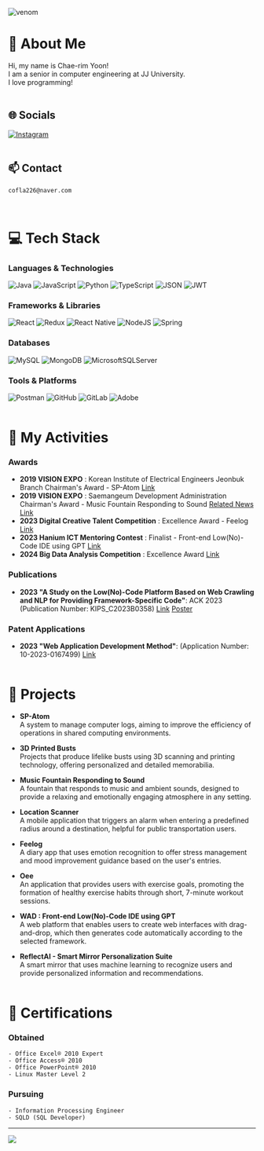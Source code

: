 ![venom](https://capsule-render.vercel.app/api?type=venom&height=200&text=Welcome%20to%20Chaerim's%20Github.&fontSize=56&color=0:BA6FFA,100:5F00A8&stroke=BA6FFA)

# 💫 About Me
Hi, my name is Chae-rim Yoon!<br>I am a senior in computer engineering at JJ University.<br>I love programming!
<br><br>

## 🌐 Socials
[![Instagram](https://img.shields.io/badge/Instagram-%23E4405F.svg?logo=Instagram&logoColor=white)](https://instagram.com/Chae.rim_e) 
<br><br>

## 📫 Contact
```
cofla226@naver.com
```
<br>

# 💻 Tech Stack

### Languages & Technologies
![Java](https://img.shields.io/badge/java-%23ED8B00.svg?style=flat&logo=openjdk&logoColor=white) ![JavaScript](https://img.shields.io/badge/javascript-%23323330.svg?style=flat&logo=javascript&logoColor=%23F7DF1E) ![Python](https://img.shields.io/badge/python-3670A0?style=flat&logo=python&logoColor=ffdd54) ![TypeScript](https://img.shields.io/badge/typescript-%233178C6.svg?style=flat&logo=typescript&logoColor=white) ![JSON](https://img.shields.io/badge/JSON-000000.svg?style=flat&logo=json&logoColor=white) ![JWT](https://img.shields.io/badge/JWT-black?style=flat&logo=JSON%20web%20tokens)

### Frameworks & Libraries
![React](https://img.shields.io/badge/react-%2320232a.svg?style=flat&logo=react&logoColor=%2361DAFB) ![Redux](https://img.shields.io/badge/redux-%23593d88.svg?style=flat&logo=redux&logoColor=white) ![React Native](https://img.shields.io/badge/react_native-%2320232a.svg?style=flat&logo=react&logoColor=%2361DAFB) ![NodeJS](https://img.shields.io/badge/node.js-6DA55F?style=flat&logo=node.js&logoColor=white) ![Spring](https://img.shields.io/badge/spring-%236DB33F.svg?style=flat&logo=spring&logoColor=white)

### Databases
![MySQL](https://img.shields.io/badge/mysql-%2300000f.svg?style=flat&logo=mysql&logoColor=white) ![MongoDB](https://img.shields.io/badge/MongoDB-%234ea94b.svg?style=flat&logo=mongodb&logoColor=white) ![MicrosoftSQLServer](https://img.shields.io/badge/Microsoft%20SQL%20Server-CC2927?style=flat&logo=microsoft%20sql%20server&logoColor=white)

### Tools & Platforms
![Postman](https://img.shields.io/badge/Postman-FF6C37?style=flat&logo=postman&logoColor=white) ![GitHub](https://img.shields.io/badge/GitHub-100000?style=flat&logo=github&logoColor=white) ![GitLab](https://img.shields.io/badge/GitLab-FCA121?style=flat&logo=gitlab&logoColor=white) ![Adobe](https://img.shields.io/badge/Adobe-FF0000.svg?style=flat&logo=adobe&logoColor=white)
<br><br>

# 🌟 My Activities

### Awards
- **2019 VISION EXPO** : Korean Institute of Electrical Engineers Jeonbuk Branch Chairman's Award - SP-Atom [Link](https://drive.google.com/file/d/17aBfvCmH2AbcwnBpTEuRyMRgiessZ1wu/view?usp=sharing)
- **2019 VISION EXPO** : Saemangeum Development Administration Chairman's Award - Music Fountain Responding to Sound [Related News](https://www.jjan.kr/2064835) [Link](https://drive.google.com/file/d/1oQe3CQM43IZ0tutY5A8EOq9Pl4BGGZrg/view?usp=sharing)
- **2023 Digital Creative Talent Competition** : Excellence Award - Feelog [Link](https://drive.google.com/file/d/1tKbnP7pu8IdBLkGVvJ38YeG1fFAN7pVu/view?usp=sharing)
- **2023 Hanium ICT Mentoring Contest** : Finalist - Front-end Low(No)-Code IDE using GPT [Link](https://drive.google.com/file/d/1uVwJ1rdJD8Hev5Gw7QtZEpiQNtg_YJGn/view?usp=sharing)
- **2024 Big Data Analysis Competition** : Excellence Award [Link](https://drive.google.com/file/d/1SVEhES9eoHcf4axp4616B_IownqZSNpQ/view?usp=sharing)

### Publications
- **2023 "A Study on the Low(No)-Code Platform Based on Web Crawling and NLP for Providing Framework-Specific Code"**: ACK 2023 (Publication Number: KIPS_C2023B0358) [Link](https://drive.google.com/file/d/1eA1_F3MCR9K9Ke-fem9eYSgRbacz2-w5/view) [Poster](https://drive.google.com/file/d/1fal0UX6Sp7Zz_avXrY75mgldEiU0hf6u/view?usp=sharing)

### Patent Applications
- **2023 "Web Application Development Method"**: (Application Number: 10-2023-0167499) [Link](https://drive.google.com/file/d/1nCwqF8XQZgYyL93qg6BcyWey1vdn_AlK/view?usp=sharing)
<br><br>

# 💼 Projects

- **SP-Atom**<br>
A system to manage computer logs, aiming to improve the efficiency of operations in shared computing environments.

- **3D Printed Busts**<br>
Projects that produce lifelike busts using 3D scanning and printing technology, offering personalized and detailed memorabilia.

- **Music Fountain Responding to Sound**<br>
A fountain that responds to music and ambient sounds, designed to provide a relaxing and emotionally engaging atmosphere in any setting.

- **Location Scanner**<br>
A mobile application that triggers an alarm when entering a predefined radius around a destination, helpful for public transportation users.

- **Feelog**<br>
A diary app that uses emotion recognition to offer stress management and mood improvement guidance based on the user's entries.

- **Oee**<br>
An application that provides users with exercise goals, promoting the formation of healthy exercise habits through short, 7-minute workout sessions.

- **WAD : Front-end Low(No)-Code IDE using GPT**<br>
A web platform that enables users to create web interfaces with drag-and-drop, which then generates code automatically according to the selected framework.

- **ReflectAI - Smart Mirror Personalization Suite**<br>
A smart mirror that uses machine learning to recognize users and provide personalized information and recommendations.
<br><br>

# 📜 Certifications

### Obtained
```
- Office Excel® 2010 Expert
- Office Access® 2010
- Office PowerPoint® 2010
- Linux Master Level 2
```

### Pursuing
```
- Information Processing Engineer
- SQLD (SQL Developer)
```
---
[![](https://visitcount.itsvg.in/api?id=Rachel-3&icon=6&color=6)](https://visitcount.itsvg.in)
